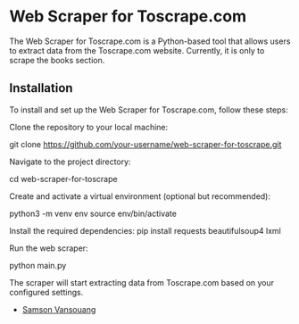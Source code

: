 # Web Scraper for Toscrape.com

The Web Scraper for Toscrape.com is a Python-based tool that allows users to extract data from the Toscrape.com website. Currently, it is only to scrape the books section.


## Installation

To install and set up the Web Scraper for Toscrape.com, follow these steps:

Clone the repository to your local machine:

git clone https://github.com/your-username/web-scraper-for-toscrape.git

Navigate to the project directory:

cd web-scraper-for-toscrape

Create and activate a virtual environment (optional but recommended):

python3 -m venv env
source env/bin/activate


Install the required dependencies:
pip install requests beautifulsoup4 lxml



Run the web scraper:

python main.py

The scraper will start extracting data from Toscrape.com based on your configured settings.


- [Samson Vansouang](https://github.com/vansouang)



